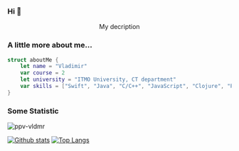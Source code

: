 ### Hi 👋

<p align='center'>My decription</p>


### A little more about me...  

```swift
struct aboutMe {
    let name = "Vladimir"
    var course = 2
    let university = "ITMO University, CT department"
    var skills = ["Swift", "Java", "C/C++", "JavaScript", "Clojure", "Prolog", "bash"]
}
```

### Some Statistic
<p align=left> <img src=https://komarev.com/ghpvc/?username=ppv-vldmr alt=ppv-vldmr /> </p>

[![Github stats](https://github-readme-stats.vercel.app/api?username=ppv-vldmr&show_icons=true&include_all_commits=true)](https://github.com/ppv-vldmr/github-readme-stats)
[![Top Langs](https://github-readme-stats.vercel.app/api/top-langs/?username=ppv-vldmr&layout=compact&langs_count=10)](https://github.com/ppv-vldmr/github-readme-stats)

